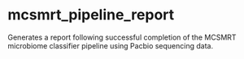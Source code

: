 # mcsmrt_pipeline_report
Generates a report following successful completion of the MCSMRT microbiome classifier pipeline using Pacbio sequencing data.

